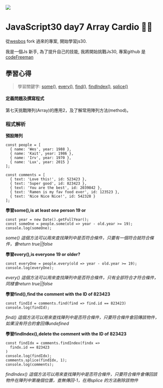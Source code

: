 ![](https://javascript30.com/images/JS3-social-share.png)

# JavaScript30 day7 Array Cardio 💪💪

從[wesbos](https://github.com/wesbos/JavaScript30) fork 過來的專案, 開始學習js30.

我是一個Js 新手, 為了提升自己的技能, 我將開始挑戰Js30, 專案github 是 [codeFreeman](https://github.com/codeFreeman/JavaScript30)

## 學習心得

> 學習關鍵字: [some()](https://developer.mozilla.org/en-US/docs/Web/JavaScript/Reference/Global_Objects/Array/some), [every()](https://developer.mozilla.org/en-US/docs/Web/JavaScript/Reference/Global_Objects/Array/every), [find()](https://developer.mozilla.org/en-US/docs/Web/JavaScript/Reference/Global_Objects/Array/find), [findIndex()](https://developer.mozilla.org/en-US/docs/Web/JavaScript/Reference/Global_Objects/Array/findIndex), [splice()](https://developer.mozilla.org/zh-TW/docs/Web/JavaScript/Reference/Global_Objects/Array/splice)

#### 定義問題及撰寫程式

第七天挑戰陣列(Array)的應用2，及了解常用陣列方法(method)。

### 程式解析

**預設陣列**

    const people = [
      { name: 'Wes', year: 1988 },
      { name: 'Kait', year: 1986 },
      { name: 'Irv', year: 1970 },
      { name: 'Lux', year: 2015 }
    ];

    const comments = [
      { text: 'Love this!', id: 523423 },
      { text: 'Super good', id: 823423 },
      { text: 'You are the best', id: 2039842 },
      { text: 'Ramen is my fav food ever', id: 123523 },
      { text: 'Nice Nice Nice!', id: 542328 }
    ];

**學習some(),is at least one person 19 or**

    const year = new Date().getFullYear();
    const someOne = people.some(old => year - old.year >= 19);
    console.log(someOne);

*some() 這個方法可以用來查找陣列中是否符合條件，只要有一個符合就符合條件，會return true||false*

**學習every(),is everyone 19 or older?**

    const everyOne = people.every(old => year - old.year >= 19);
    console.log(everyOne);

*every() 這個方法可以用來查找陣列中是否符合條件，只有全部符合才符合條件，同樣會return true||false*

**學習find(),find the comment with the ID of 823423**

    const findId = comments.find(find => find.id == 823423)
    console.log(findId);

*find() 這個方法可以用來查找陣列中是否符合條件，只要符合條件會回傳該物件，如果沒有符合的會回傳undefined*

**學習findIndex(),delete the comment with the ID of 823423**

    const findIdx = comments.findIndex(findx =>
      findx.id == 823423
    )
    console.log(findIdx);
    comments.splice(findIdx, 1);
    console.log(comments);

*findIndex() 這個方法可以用來查找陣列中是否符合條件，只要符合條件會傳回該物件在陣列中第幾個位置，查無傳回-1，在用splice 的方法刪除該物件*

